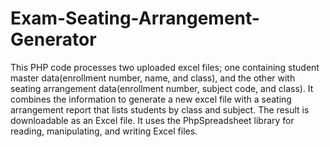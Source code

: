 # Exam-Seating-Arrangement-Generator
This PHP code processes two uploaded excel files; one containing student master data(enrollment number, name, and class), and the other with seating arrangement data(enrollment number, subject code, and class). It combines the information to generate a new excel file with a seating arrangement report that lists students by class and subject.
The result is downloadable as an Excel file. It uses the PhpSpreadsheet library for reading, manipulating, and writing Excel files.
